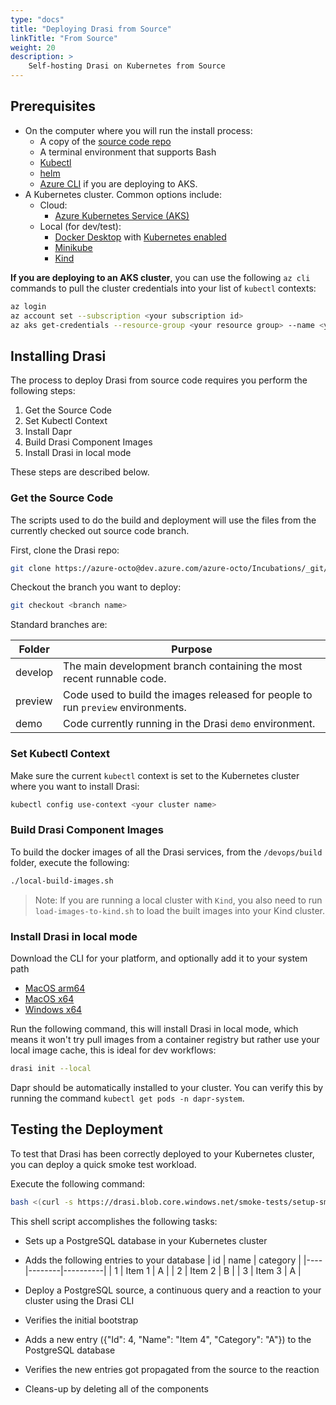 ```yaml
---
type: "docs"
title: "Deploying Drasi from Source"
linkTitle: "From Source"
weight: 20
description: >
    Self-hosting Drasi on Kubernetes from Source
---
```


## Prerequisites

- On the computer where you will run the install process:
  - A copy of the [source code repo](https://dev.azure.com/azure-octo/Incubations/_git/ReactiveGraph?path=%2F&version=GBdevelop&_a=contents)
  - A terminal environment that supports Bash
  - [Kubectl](https://kubernetes.io/docs/tasks/tools/)
  - [helm](https://helm.sh/docs/intro/install/)
  - [Azure CLI](https://learn.microsoft.com//cli/azure/install-azure-cli) if you are deploying to AKS.
- A Kubernetes cluster. Common options include:
  - Cloud:
    - [Azure Kubernetes Service (AKS)](https://learn.microsoft.com/azure/aks/)
  - Local (for dev/test):
    - [Docker Desktop](https://www.docker.com/products/docker-desktop/) with [Kubernetes enabled](https://docs.docker.com/desktop/kubernetes/)
    - [Minikube](https://minikube.sigs.k8s.io/docs/)
    - [Kind](https://kind.sigs.k8s.io/)

**If you are deploying to an AKS cluster**, you can use the following `az cli` commands to pull the cluster credentials into your list of `kubectl` contexts:

```bash
az login
az account set --subscription <your subscription id>
az aks get-credentials --resource-group <your resource group> --name <your cluster name>
```

## Installing Drasi

The process to deploy Drasi from source code requires you perform the following steps:

1. Get the Source Code
1. Set Kubectl Context
1. Install Dapr
1. Build Drasi Component Images
1. Install Drasi in local mode

These steps are described below.

### Get the Source Code

The scripts used to do the build and deployment will use the files from the currently checked out source code branch.

First, clone the Drasi repo:

```bash
git clone https://azure-octo@dev.azure.com/azure-octo/Incubations/_git/ReactiveGraph
```

Checkout the branch you want to deploy:

```bash
git checkout <branch name>
```

Standard branches are:

|Folder|Purpose|
|-|-|
|develop| The main development branch containing the most recent runnable code. |
|preview| Code used to build the images released for people to run ```preview``` environments. |
|demo| Code currently running in the Drasi ```demo``` environment. |

### Set Kubectl Context

Make sure the current `kubectl` context is set to the Kubernetes cluster where you want to install Drasi:

```bash
kubectl config use-context <your cluster name>
```

### Build Drasi Component Images

To build the docker images of all the Drasi services, from the `/devops/build` folder, execute the following:

```bash
./local-build-images.sh
```

> Note:  If you are running a local cluster with `Kind`, you also need to run `load-images-to-kind.sh` to load the built images into your Kind cluster.

### Install Drasi in local mode

Download the CLI for your platform, and optionally add it to your system path

- [MacOS arm64](https://drasi.blob.core.windows.net/installs/darwin-arm64/drasi)
- [MacOS x64](https://drasi.blob.core.windows.net/installs/darwin-amd64/drasi)
- [Windows x64](https://drasi.blob.core.windows.net/installs/windows-amd64/drasi.exe)

Run the following command, this will install Drasi in local mode, which means it won't try pull images from a container registry but rather use your local image cache, this is ideal for dev workflows:

```bash
drasi init --local
```

Dapr should be automatically installed to your cluster. You can verify this by running the command `kubectl get pods -n dapr-system`. 

## Testing the Deployment
To test that Drasi has been correctly deployed to your Kubernetes cluster, you can deploy a quick smoke test workload.


Execute the following command:
```bash
bash <(curl -s https://drasi.blob.core.windows.net/smoke-tests/setup-smoke-test.sh)
```

This shell script accomplishes the following tasks:
- Sets up a PostgreSQL database in your Kubernetes cluster
- Adds the following entries to your database
| id |  name  | category |
|----|--------|----------|
|  1 | Item 1 | A        |
|  2 | Item 2 | B        |
|  3 | Item 3 | A        |

- Deploy a PostgreSQL source, a continuous query and a reaction to your cluster using the Drasi CLI
- Verifies the initial bootstrap
- Adds a new entry ({"Id": 4, "Name": "Item 4", "Category": "A"}) to the PostgreSQL database
- Verifies the new entries got propagated from the source to the reaction
- Cleans-up by deleting all of the components
